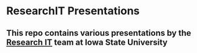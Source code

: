 # ResearchIT Presentations

## This repo contains various presentations by the [Research IT](http://rit.las.iastate.edu) team at Iowa State University
